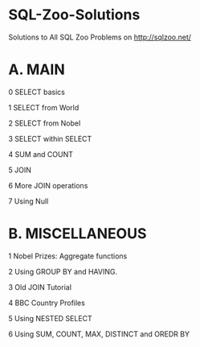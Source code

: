 # SQL-Zoo-Solutions
Solutions to All SQL Zoo Problems on http://sqlzoo.net/

# A. MAIN 
0 SELECT basics

1  SELECT from World

2 SELECT from Nobel

3 SELECT within SELECT

4 SUM and COUNT

5 JOIN

6 More JOIN operations

7 Using Null


# B. MISCELLANEOUS

1 Nobel Prizes: Aggregate functions

2 Using GROUP BY and HAVING.

3 Old JOIN Tutorial

4 BBC Country Profiles

5  Using NESTED SELECT

6 Using SUM, COUNT, MAX, DISTINCT and OREDR BY
